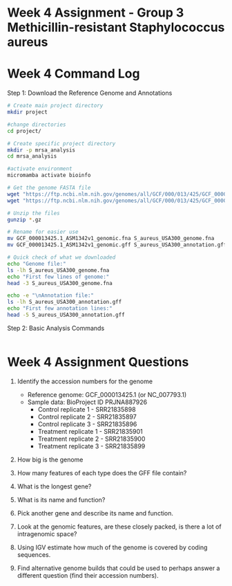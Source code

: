 # Week 4 Assignment - Group 3 Methicillin-resistant Staphylococcus aureus

# Week 4 Command Log

Step 1: Download the Reference Genome and Annotations
```bash
# Create main project directory
mkdir project

#change directories
cd project/

# Create specific project directory
mkdir -p mrsa_analysis
cd mrsa_analysis

#activate environment
micromamba activate bioinfo

# Get the genome FASTA file
wget "https://ftp.ncbi.nlm.nih.gov/genomes/all/GCF/000/013/425/GCF_000013425.1_ASM1342v1/GCF_000013425.1_ASM1342v1_genomic.fna.gz"
wget "https://ftp.ncbi.nlm.nih.gov/genomes/all/GCF/000/013/425/GCF_000013425.1_ASM1342v1/GCF_000013425.1_ASM1342v1_genomic.gff.gz"

# Unzip the files
gunzip *.gz

# Rename for easier use
mv GCF_000013425.1_ASM1342v1_genomic.fna S_aureus_USA300_genome.fna
mv GCF_000013425.1_ASM1342v1_genomic.gff S_aureus_USA300_annotation.gff

# Quick check of what we downloaded
echo "Genome file:"
ls -lh S_aureus_USA300_genome.fna
echo "First few lines of genome:"
head -3 S_aureus_USA300_genome.fna

echo -e "\nAnnotation file:"
ls -lh S_aureus_USA300_annotation.gff
echo "First few annotation lines:"
head -5 S_aureus_USA300_annotation.gff
```
Step 2: Basic Analysis Commands
```bash

```
# Week 4 Assignment Questions

1. Identify the accession numbers for the genome
   * Reference genome: GCF_000013425.1 (or NC_007793.1)
   * Sample data: BioProject ID PRJNA887926
      * Control replicate 1 - SRR21835898
      * Control replicate 2 - SRR21835897
      * Control replicate 3 - SRR21835896
      * Treatment replicate 1 - SRR21835901	
      * Treatment replicate 2 - SRR21835900
      * Treatment replicate 3 - SRR21835899
        
2. How big is the genome
3. How many features of each type does the GFF file contain?
4. What is the longest gene?
5. What is its name and function?
6. Pick another gene and describe its name and function.
7. Look at the genomic features, are these closely packed, is there a lot of intragenomic space?
8. Using IGV estimate how much of the genome is covered by coding sequences.
9. Find alternative genome builds that could be used to perhaps answer a different question (find their accession numbers). 
